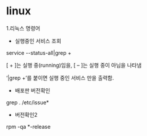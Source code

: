 # linux

1.리눅스 명령어

* 실행중인 서비스 조회

service --status-all|grep +

[ + ]는 실행 중(running)임을, [ – ]는 실행 중이 아님을 나타냄

‘|grep +’를 붙이면 실행 중인 서비스 만을 출력함.

* 배포판 버전확인

grep . /etc/issue*

* 버전확인2

rpm -qa *-release
